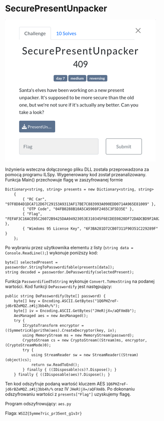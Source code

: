 # SecurePresentUnpacker
![](e943ec959fb4463f8f695b9f42234950)

Inżynieria wsteczna dołączonego pliku DLL została przeprowadzona za pomocą programu ILSpy. Wygenerowany kod został przeanalizowany. Funkcja Main() przechowuje flagę w zaszyfrowanej formie
```
Dictionary<string, string> presents = new Dictionary<string, string>
	{
		{ "RC Car", "97F8D84D1DCA712D67C29153A9313AF17BE7C883993A090EDD0714A965E81009" },
		{ "OTP Code", "04FB0288B10A5CA5908F2465C3F5D35E" },
		{ "Flag", "FEFAF3C16ACE95C26072B9425DAA94923053E310345F6ECDEE0820DF72DADCBD9F2A0283FAFED0781DE87C0034107C8A" },
		{ "Wimdoms 95 License Key", "6F3BA281D72CB07311F90351C229289F" }
	};
```

Po wybraniu przez użytkownika elementu z listy (`string data = Console.ReadLine();`) wykonuje poniższy kod:
```
byte[] selectedPresent = passwordor.StringToPasswordifable(presents[data]);
string decoded = passwordor.DePasswordify(selectedPresent);
```

Funkcja `PasswordifiedToString` wykonuje `Convert.ToHexString` na podanej wartości. Kod funkcji `DePasswordify` jest następujący:
```
public string DePasswordify(byte[] password) {
	byte[] key = Encoding.ASCII.GetBytes("1Q6PHZreF-jd6rBZeMQZ.z#1j3bb4h/%");
	byte[] iv = Encoding.ASCII.GetBytes("JHeR)jX=/aQFXm8b");
	AesManaged aes = new AesManaged();
	try {
		ICryptoTransform encryptor = ((SymmetricAlgorithm)aes).CreateDecryptor(key, iv);
		using MemoryStream ms = new MemoryStream(password);
		CryptoStream cs = new CryptoStream((Stream)ms, encryptor, (CryptoStreamMode)0);
		try {
			using StreamReader sw = new StreamReader((Stream)(object)cs);
			return sw.ReadToEnd();
		} finally { ((IDisposable)cs)?.Dispose(); }
	} finally { ((IDisposable)aes)?.Dispose(); }
```

Ten kod odszyfruje podaną wartość kluczem AES `1Q6PHZreF-jd6rBZeMQZ.z#1j3bb4h/%` oraz IV `JHeR)jX=/aQFXm8b`.
Po dokonaniu odszyfrowaniu wartości z `presents["Flag"]` uzyskujemy flagę.

Program odszyfrowujący: `aes.py`

Flaga: `WSIZ{5ymme7ric_pr35ent_g1v3r}`